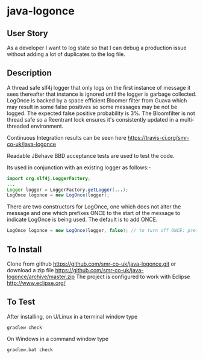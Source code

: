 java-logonce
============
## User Story
As a developer I want to log state so that I can debug a production issue without adding a lot of duplicates to the log file.

## Description
A thread safe slf4j logger that only logs on the first instance of message it sees 
thereafter that instance is ignored until the logger is garbage collected. 
LogOnce is backed by a space efficient Bloomer filter from Guava which may result in some false positives so some messages
may be not be logged. The expected false positive probability is 3%.
The Bloomfilter is not thread safe so a Reentrant lock ensures it's consistently updated in a multi-threaded environment.

Continuous Integration results can be seen here https://travis-ci.org/smr-co-uk/java-logonce

Readable JBehave BBD acceptance tests are used to test the code.

Its used in conjunction with an existing logger as follows:-

```java
import org.slf4j.LoggerFactory;
...
Logger logger = LoggerFactory.getLogger(...);
LogOnce logonce = new LogOnce(logger);
```
There are two constructors for LogOnce, one which does not alter the message and one which prefixes ONCE 
to the start of the message to indicate LogOnce is being used. The default is to add ONCE.

```java
LogOnce logonce = new LogOnce(logger, false); // to turn off ONCE: prefix
```

## To Install
Clone from github https://github.com/smr-co-uk/java-logonce.git or download a zip file 
https://github.com/smr-co-uk/java-logonce/archive/master.zip
The project is configured to work with Eclipse http://www.eclipse.org/

## To Test
After installing, on U/Linux in a terminal window type
```
gradlew check
```

On Windows in a command window type
```
gradlew.bat check
```
